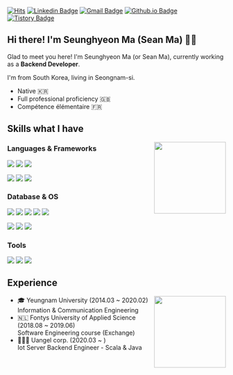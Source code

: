 [![Hits](https://hits.seeyoufarm.com/api/count/incr/badge.svg?url=https%3A%2F%2Fgithub.com%2Fseanmaaa&count_bg=%23039BE5&title_bg=%23555555&icon=&icon_color=%23E7E7E7&title=visit&edge_flat=false)](https://hits.seeyoufarm.com)
[![Linkedin Badge](https://img.shields.io/badge/Linkedin-0A66C2?style=flat&logo=Linkedin&logoColor=white)](https://www.linkedin.com/in/seunghyeon-ma/)
[![Gmail Badge](https://img.shields.io/badge/Gmail-EA4335?style=flat&logo=Gmail&logoColor=white)](mailto:kr.seunghyeon@gmail.com)
[![Github.io Badge](https://img.shields.io/badge/Algorithm%20Blog-546E7A?style=flat&logoColor=white)](https://seanmaaa.github.io/)
[![Tistory Badge](https://img.shields.io/badge/Tech%20Blog-6D4C41?style=flat&logoColor=white)](https://sean-ma.tistory.com/)

## Hi there! I'm Seunghyeon Ma (Sean Ma) 👋🏻

Glad to meet you here! I'm Seunghyeon Ma (or Sean Ma), currently working as a **Backend Developer**.

I'm from South Korea, living in Seongnam-si.

 - Native 🇰🇷
 - Full professional proficiency 🇬🇧
 - Compétence élémentaire 🇫🇷

## Skills what I have

<img align='right' src="https://github-readme-stats.vercel.app/api/top-langs/?username=seanmaaa&layout=compact" height="165">

### Languages & Frameworks

<p>
<img src="https://img.shields.io/badge/Scala-DC322F?style=flat-square&logo=Scala&logoColor=white"/>
<img src="https://img.shields.io/badge/Java-007396?style=flat-square&logo=Java&logoColor=white"/>
<img src="https://img.shields.io/badge/JavaScript-F7DF1E?style=flat-square&logo=JavaScript&logoColor=white"/>
</p>

<p>
<img src="https://img.shields.io/badge/Spring%20Boot-6DB33F?style=flat-square&logo=Spring%20Boot&logoColor=white"/>
<img src="https://img.shields.io/badge/Play%20Framework-A1CF56?style=flat-square&logoColor=white"/>
<img src="https://img.shields.io/badge/Akka-4A9EC2?style=flat-square&logoColor=white"/>
</p>

### Database & OS

<p>
<img src="https://img.shields.io/badge/MariaDB-003545?style=flat-square&logo=MariaDB&logoColor=white"/>
<img src="https://img.shields.io/badge/Redis-DC382D?style=flat-square&logo=Redis&logoColor=white"/>
<img src="https://img.shields.io/badge/PostgreSQL-4169E1?style=flat-square&logo=PostgreSQL&logoColor=white"/>
<img src="https://img.shields.io/badge/TimescaleDB-FDB515?style=flat-square&logo=Timescale&logoColor=white"/>
<img src="https://img.shields.io/badge/Apache%20Cassandra-1287B1?style=flat-square&logo=Apache%20Cassandra&logoColor=white"/>
</p>

<p>
<img src="https://img.shields.io/badge/Docker-2496ED?style=flat-square&logo=Docker&logoColor=white"/>
<img src="https://img.shields.io/badge/CentOS-262577?style=flat-square&logo=CentOS&logoColor=white"/>
<img src="https://img.shields.io/badge/Ubuntu-E95420?style=flat-square&logo=Ubuntu&logoColor=white"/>
</p>

### Tools

<p>
<img src="https://img.shields.io/badge/Jenkins-D24939?style=flat-square&logo=Jenkins&logoColor=white"/>
<img src="https://img.shields.io/badge/Jira-0052CC?style=flat-square&logo=Jira&logoColor=white"/>
<img src="https://img.shields.io/badge/Git-F05032?style=flat-square&logo=Git&logoColor=white"/>
</p>

## Experience

<img align='right' src="https://github-readme-stats.vercel.app/api?username=seanmaaa&show_icons=true" height="165">

- 🎓 Yeungnam University (2014.03 ~ 2020.02)  
Information & Communication Engineering
- 🇳🇱 Fontys University of Applied Science (2018.08 ~ 2019.06)  
Software Engineering course (Exchange) 
- 🧑🏻‍💻 Uangel corp. (2020.03 ~ )  
Iot Server Backend Engineer - Scala & Java


<!--
**seanmaaa/seanmaaa** is a ✨ _special_ ✨ repository because its `README.md` (this file) appears on your GitHub profile.

Here are some ideas to get you started:

- 🔭 I’m currently working on ...
- 🌱 I’m currently learning ...
- 👯 I’m looking to collaborate on ...
- 🤔 I’m looking for help with ...
- 💬 Ask me about ...
- 📫 How to reach me: ...
- 😄 Pronouns: ...
- ⚡ Fun fact: ...
-->
